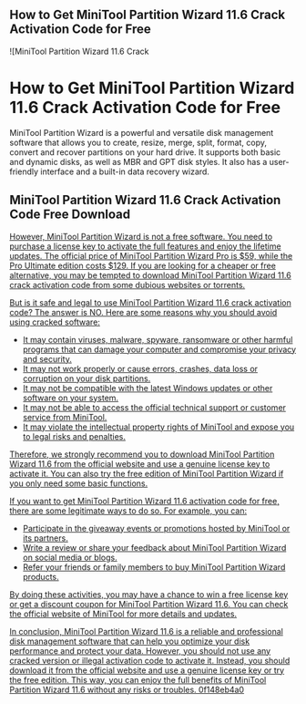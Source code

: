 ## How to Get MiniTool Partition Wizard 11.6 Crack Activation Code for Free

 
![MiniTool Partition Wizard 11.6 Crack 
<h1>How to Get MiniTool Partition Wizard 11.6 Crack Activation Code for Free</h1>
<p>MiniTool Partition Wizard is a powerful and versatile disk management software that allows you to create, resize, merge, split, format, copy, convert and recover partitions on your hard drive. It supports both basic and dynamic disks, as well as MBR and GPT disk styles. It also has a user-friendly interface and a built-in data recovery wizard.</p>
<h2>MiniTool Partition Wizard 11.6 Crack Activation Code Free Download</h2>
<p><a href=](https://encrypted-tbn2.gstatic.com/images?q=tbn:ANd9GcRWL43kBTRh_F5qrW5xyKeO9BceJ37NsK-ym6TdOdygM04oCWjqLTebucc)**Download Zip**
 
However, MiniTool Partition Wizard is not a free software. You need to purchase a license key to activate the full features and enjoy the lifetime updates. The official price of MiniTool Partition Wizard Pro is $59, while the Pro Ultimate edition costs $129. If you are looking for a cheaper or free alternative, you may be tempted to download MiniTool Partition Wizard 11.6 crack activation code from some dubious websites or torrents.
 
But is it safe and legal to use MiniTool Partition Wizard 11.6 crack activation code? The answer is NO. Here are some reasons why you should avoid using cracked software:
 
- It may contain viruses, malware, spyware, ransomware or other harmful programs that can damage your computer and compromise your privacy and security.
- It may not work properly or cause errors, crashes, data loss or corruption on your disk partitions.
- It may not be compatible with the latest Windows updates or other software on your system.
- It may not be able to access the official technical support or customer service from MiniTool.
- It may violate the intellectual property rights of MiniTool and expose you to legal risks and penalties.

Therefore, we strongly recommend you to download MiniTool Partition Wizard 11.6 from the official website and use a genuine license key to activate it. You can also try the free edition of MiniTool Partition Wizard if you only need some basic functions.
 
If you want to get MiniTool Partition Wizard 11.6 activation code for free, there are some legitimate ways to do so. For example, you can:

- Participate in the giveaway events or promotions hosted by MiniTool or its partners.
- Write a review or share your feedback about MiniTool Partition Wizard on social media or blogs.
- Refer your friends or family members to buy MiniTool Partition Wizard products.

By doing these activities, you may have a chance to win a free license key or get a discount coupon for MiniTool Partition Wizard 11.6. You can check the official website of MiniTool for more details and updates.
 
In conclusion, MiniTool Partition Wizard 11.6 is a reliable and professional disk management software that can help you optimize your disk performance and protect your data. However, you should not use any cracked version or illegal activation code to activate it. Instead, you should download it from the official website and use a genuine license key or try the free edition. This way, you can enjoy the full benefits of MiniTool Partition Wizard 11.6 without any risks or troubles.
 0f148eb4a0

